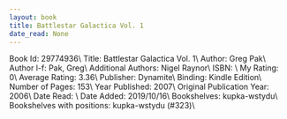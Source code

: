 ```yaml
---
layout: book
title: Battlestar Galactica Vol. 1
date_read: None
---
```


Book Id: 29774936\ 
Title: Battlestar Galactica Vol. 1\ 
Author: Greg Pak\ 
Author l-f: Pak, Greg\ 
Additional Authors: Nigel Raynor\ 
ISBN: \ 
My Rating: 0\ 
Average Rating: 3.36\ 
Publisher: Dynamite\ 
Binding: Kindle Edition\ 
Number of Pages: 153\ 
Year Published: 2007\ 
Original Publication Year: 2006\ 
Date Read: \ 
Date Added: 2019/10/16\ 
Bookshelves: kupka-wstydu\ 
Bookshelves with positions: kupka-wstydu (#323)\ 

